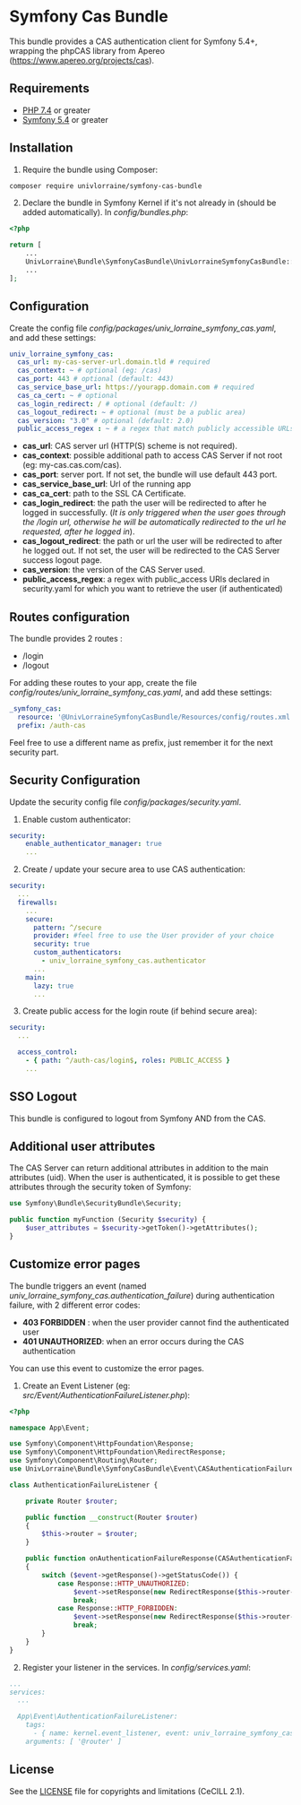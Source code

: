 # Symfony Cas Bundle

This bundle provides a CAS authentication client for Symfony 5.4+, wrapping the phpCAS library from Apereo (https://www.apereo.org/projects/cas).

## Requirements
* [PHP 7.4](http://php.net/releases/7_4_0.php) or greater
* [Symfony 5.4](https://symfony.com/roadmap/5.4) or greater

## Installation

1. Require the bundle using Composer:

```sh
composer require univlorraine/symfony-cas-bundle
```

2. Declare the bundle in Symfony Kernel if it's not already in (should be added automatically).
In *config/bundles.php*: 
```php
<?php

return [
    ...
    UnivLorraine\Bundle\SymfonyCasBundle\UnivLorraineSymfonyCasBundle::class => ['all' => true],
    ...
];
```

## Configuration

Create the config file *config/packages/univ_lorraine_symfony_cas.yaml*, and add these settings:
```yaml
univ_lorraine_symfony_cas:
  cas_url: my-cas-server-url.domain.tld # required
  cas_context: ~ # optional (eg: /cas)
  cas_port: 443 # optional (default: 443)
  cas_service_base_url: https://yourapp.domain.com # required
  cas_ca_cert: ~ # optional
  cas_login_redirect: / # optional (default: /)
  cas_logout_redirect: ~ # optional (must be a public area)
  cas_version: "3.0" # optional (default: 2.0)
  public_access_regex : ~ # a regex that match publicly accessible URLs but give user if authenticated
```

* **cas_url**: CAS server url (HTTP(S) scheme is not required).
* **cas_context**: possible additional path to access CAS Server if not root (eg: my-cas.cas.com/cas).
* **cas_port**: server port. If not set, the bundle will use default 443 port.
* **cas_service_base_url**: Url of the running app
* **cas_ca_cert**: path to the SSL CA Certificate.
* **cas_login_redirect**: the path the user will be redirected to after he logged in successfully.
  (*It is only triggered when the user goes through the /login url, 
otherwise he will be automatically redirected to the url he requested, after he logged in*).
* **cas_logout_redirect**: the path or url the user will be redirected to after he logged out.
If not set, the user will be redirected to the CAS Server success logout page.
* **cas_version**: the version of the CAS Server used.
* **public_access_regex**: a regex with public_access URls declared in security.yaml for which you want to retrieve the user (if authenticated)

## Routes configuration

The bundle provides 2 routes :
* /login
* /logout

For adding these routes to your app, create the file *config/routes/univ_lorraine_symfony_cas.yaml*, and add these settings:
```yaml
_symfony_cas:
  resource: '@UnivLorraineSymfonyCasBundle/Resources/config/routes.xml'
  prefix: /auth-cas
```
Feel free to use a different name as prefix, just remember it for the next security part.

## Security Configuration

Update the security config file *config/packages/security.yaml*.

1. Enable custom authenticator:
```yaml
security:
    enable_authenticator_manager: true
    ...
```

2. Create / update your secure area to use CAS authentication:
```yaml
security:
  ...
  firewalls:
    ...
    secure:
      pattern: ^/secure
      provider: #feel free to use the User provider of your choice
      security: true
      custom_authenticators:
        - univ_lorraine_symfony_cas.authenticator
      ...
    main:
      lazy: true
      ...
```

3. Create public access for the login route (if behind secure area):
```yaml
security:
  ...

  access_control:
    - { path: ^/auth-cas/login$, roles: PUBLIC_ACCESS }
    ...
```
## SSO Logout
This bundle is configured to logout from Symfony AND from the CAS.

## Additional user attributes
The CAS Server can return additional attributes in addition to the main attributes (uid).
When the user is authenticated, it is possible to get these attributes through the security token of Symfony:

```php
use Symfony\Bundle\SecurityBundle\Security;

public function myFunction (Security $security) {
    $user_attributes = $security->getToken()->getAttributes();
}
```

## Customize error pages
The bundle triggers an event (named *univ_lorraine_symfony_cas.authentication_failure*) during authentication failure, with 2 different error codes:
* **403 FORBIDDEN** : when the user provider cannot find the authenticated user
* **401 UNAUTHORIZED**: when an error occurs during the CAS authentication

You can use this event to customize the error pages.

1. Create an Event Listener (eg: *src/Event/AuthenticationFailureListener.php*):
```php
<?php

namespace App\Event;

use Symfony\Component\HttpFoundation\Response;
use Symfony\Component\HttpFoundation\RedirectResponse;
use Symfony\Component\Routing\Router;
use UnivLorraine\Bundle\SymfonyCasBundle\Event\CASAuthenticationFailureEvent;

class AuthenticationFailureListener {

    private Router $router;

    public function __construct(Router $router)
    {
        $this->router = $router;
    }

    public function onAuthenticationFailureResponse(CASAuthenticationFailureEvent $event): void
    {
        switch ($event->getResponse()->getStatusCode()) {
            case Response::HTTP_UNAUTHORIZED:
                $event->setResponse(new RedirectResponse($this->router->generate('auth_fail')));
                break;
            case Response::HTTP_FORBIDDEN:
                $event->setResponse(new RedirectResponse($this->router->generate('access_denied')));
                break;
        }
    }
}
```

2. Register your listener in the services. In *config/services.yaml*:
```yaml
...
services:
  ...

  App\Event\AuthenticationFailureListener:
    tags:
      - { name: kernel.event_listener, event: univ_lorraine_symfony_cas.authentication_failure, method: onAuthenticationFailureResponse }
    arguments: [ '@router' ]

```

## License
See the [LICENSE](LICENSE) file for copyrights and limitations (CeCILL 2.1).
